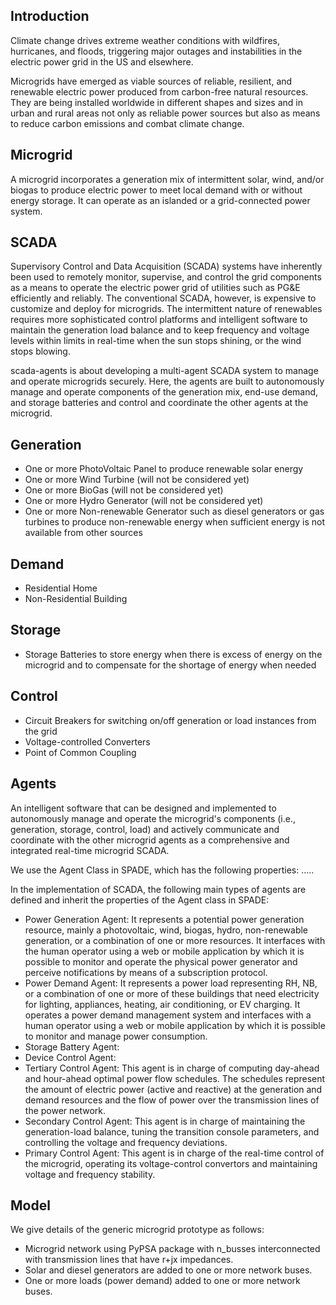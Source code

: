 ## Introduction

Climate change drives extreme weather conditions with wildfires, hurricanes, and floods, triggering major outages and instabilities in the electric power grid in the US and elsewhere.

Microgrids have emerged as viable sources of reliable, resilient, and renewable electric power produced from carbon-free natural resources. They are being installed worldwide in different shapes and sizes and in urban and rural areas not only as reliable power sources but also as means to reduce carbon emissions and combat climate change.

## Microgrid

A microgrid incorporates a generation mix of intermittent solar, wind, and/or biogas to produce electric power to meet local demand with or without energy storage. It can operate as an islanded or a grid-connected power system.

## SCADA

Supervisory Control and Data Acquisition (SCADA) systems have inherently been used to remotely monitor, supervise, and control the grid components as a means to operate the electric power grid of utilities such as PG&E efficiently and reliably. The conventional SCADA, however, is expensive to customize and deploy for microgrids. The intermittent nature of renewables requires more sophisticated control platforms and intelligent software to maintain the generation load balance and to keep frequency and voltage levels within limits in real-time when the sun stops shining, or the wind stops blowing.

scada-agents is about developing a multi-agent SCADA system to manage and operate microgrids securely. Here, the agents are built to autonomously manage and operate components of the generation mix, end-use demand, and storage batteries and control and coordinate the other agents at the microgrid.

## Generation

- One or more PhotoVoltaic Panel to produce renewable solar energy
- One or more Wind Turbine (will not be considered yet)
- One or more BioGas (will not be considered yet)
- One or more Hydro Generator (will not be considered yet)
- One or more Non-renewable Generator such as diesel generators or gas turbines to produce non-renewable energy when sufficient energy is not available from other sources

## Demand

- Residential Home
- Non-Residential Building

## Storage

- Storage Batteries to store energy when there is excess of energy on the microgrid and to compensate for the shortage of energy when needed

## Control

- Circuit Breakers for switching on/off generation or load instances from the grid
- Voltage-controlled Converters
- Point of Common Coupling

## Agents

An intelligent software that can be designed and implemented to autonomously manage and operate the microgrid's components (i.e., generation, storage, control, load) and actively communicate and coordinate with the other microgrid agents as a comprehensive and integrated real-time microgrid SCADA.

We use the Agent Class in SPADE, which has the following properties: .....

In the implementation of SCADA, the following main types of agents are defined and inherit the properties of the Agent class in SPADE:

- Power Generation Agent: It represents a potential power generation resource, mainly a photovoltaic, wind, biogas, hydro, non-renewable generation, or a combination of one or more resources. It interfaces with the human operator using a web or mobile application by which it is possible to monitor and operate the physical power generator and perceive notifications by means of a subscription protocol.
- Power Demand Agent: It represents a power load representing RH, NB, or a combination of one or more of these buildings that need electricity for lighting, appliances, heating, air conditioning, or EV charging. It operates a power demand management system and interfaces with a human operator using a web or mobile application by which it is possible to monitor and manage power consumption.
- Storage Battery Agent:
- Device Control Agent:
- Tertiary Control Agent: This agent is in charge of computing day-ahead and hour-ahead optimal power flow schedules. The schedules represent the amount of electric power (active and reactive) at the generation and demand resources and the flow of power over the transmission lines of the power network.
- Secondary Control Agent: This agent is in charge of maintaining the generation-load balance, tuning the transition console parameters, and controlling the voltage and frequency deviations.
- Primary Control Agent: This agent is in charge of the real-time control of the microgrid, operating its voltage-control convertors and maintaining voltage and frequency stability.

## Model

We give details of the generic microgrid prototype as follows:

- Microgrid network using PyPSA package with n_busses interconnected with transmission lines that have r+jx impedances.
- Solar and diesel generators are added to one or more network buses.
- One or more loads (power demand) added to one or more network buses.
